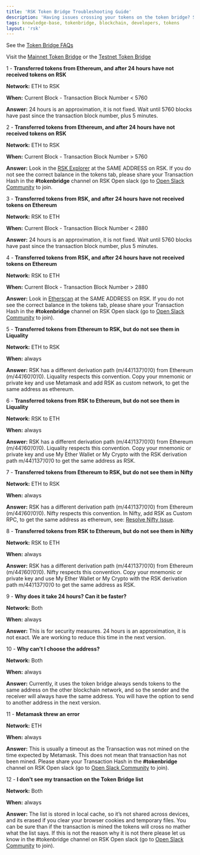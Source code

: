 ```yaml
---
title: 'RSK Token Bridge Troubleshooting Guide'
description: 'Having issues crossing your tokens on the token bridge? See the troubleshooting guide for help.'
tags: knowledge-base, tokenbridge, blockchain, developers, tokens
layout: 'rsk'
---
```


See the [Token Bridge FAQs](https://developers.rsk.co/tools/tokenbridge/faq/)

Visit the [Mainnet Token Bridge](https://tokenbridge.rsk.co/) or the [Testnet Token Bridge](https://testnet.tokenbridge.rsk.co/)

1 - **Transferred tokens from Ethereum, and after 24 hours have not received tokens on RSK**

**Network:** ETH to RSK

**When:** Current Block - Transaction Block Number < 5760

**Answer:** 24 hours is an approximation, it is not fixed. Wait until 5760 blocks have past since the transaction block number, plus 5 minutes. 


2 - **Transferred tokens from Ethereum, and after 24 hours have not received tokens on RSK**

**Network:** ETH to RSK

**When:** Current Block - Transaction Block Number > 5760

**Answer:**  Look in the [RSK Explorer](https://explorer.rsk.co/) at the SAME ADDRESS on RSK. If you do not see the correct balance in the tokens tab, please share your Transaction Hash in the **#tokenbridge** channel on RSK Open slack (go to [Open Slack Community](https://developers.rsk.co/slack) to join.

3 - **Transferred tokens from RSK, and after 24 hours have not received tokens on Ethereum**

**Network:** RSK to ETH

**When:** Current Block - Transaction Block Number < 2880

**Answer:**  24 hours is an approximation, it is not fixed. Wait until 5760 blocks have past since the transaction block number, plus 5 minutes.

4 - **Transferred tokens from RSK, and after 24 hours have not received tokens on Ethereum**

**Network:** RSK to ETH

**When:** Current Block - Transaction Block Number > 2880

**Answer:**  Look in [Etherscan](https://etherscan.io/) at the SAME ADDRESS on RSK. If you do not see the correct balance in the tokens tab, please share your Transaction Hash in the **#tokenbridge** channel on RSK Open slack (go to [Open Slack Community](https://developers.rsk.co/slack) to join).

5 - **Transferred tokens from Ethereum to RSK, but do not see them in Liquality**

**Network:** ETH to RSK

**When:** always

**Answer:**  RSK has a different derivation path (m/44’/137’/0’/0) from Ethereum (m/44’/60’/0’/0). Liquality respects this convention. Copy your mnemonic or private key and use Metamask and add RSK as custom network, to get the same address as ethereum.

6 - **Transferred tokens from RSK to Ethereum, but do not see them in Liquality**

**Network:** RSK to ETH

**When:** always

**Answer:**  RSK has a different derivation path (m/44’/137’/0’/0) from Ethereum (m/44’/60’/0’/0). Liquality respects this convention. Copy your mnemonic or private key and use My Ether Wallet or My Crypto with the RSK derivation path m/44’/137’/0’/0 to get the same address as RSK.

7 - **Transferred tokens from Ethereum to RSK, but do not see them in Nifty**

**Network:** ETH to RSK

**When:** always

**Answer:**  RSK has a different derivation path (m/44’/137’/0’/0) from Ethereum (m/44’/60’/0’/0). Nifty respects this convention. In Nifty, add RSK as Custom RPC, to get the same address as ethereum, see: [Resolve Nifty Issue](https://developers.rsk.co/tutorials/resolve-nifty-issue/).

8 - **Transferred tokens from RSK to Ethereum, but do not see them in Nifty**

**Network:** RSK to ETH

**When:** always

**Answer:**  RSK has a different derivation path (m/44’/137’/0’/0) from Ethereum (m/44’/60’/0’/0). Nifty respects this convention. Copy your mnemonic or private key and use My Ether Wallet or My Crypto with the RSK derivation path m/44’/137’/0’/0 to get the same address as RSK.

9 - **Why does it take 24 hours? Can it be faster?**

**Network:** Both

**When:** always

**Answer:**  This is for security measures. 24 hours is an approximation, it is not exact. We are working to reduce this time in the next version.

10 - **Why can't I choose the address?**

**Network:** Both

**When:** always

**Answer:**  Currently, it uses the token bridge always sends tokens to the same address on the other blockchain network, and so the sender and the receiver will always have the same address. You will have the option to send to another address in the next version.

11 - **Metamask threw an error**

**Network:** ETH

**When:** always

**Answer:**  This is usually a timeout as the Transaction was not mined on the time expected by Metamask. This does not mean that transaction has not been mined. Please share your Transaction Hash in the **#tokenbridge** channel on RSK Open slack (go to [Open Slack Community](https://developers.rsk.co/slack) to join).

12 - **I don't see my transaction on the Token Bridge list**

**Network:** Both

**When:** always

**Answer:**  The list is stored in local cache, so it’s not shared across devices, and its erased if you clear your browser cookies and temporary files. You can be sure than if the transaction is mined the tokens will cross no mather what the list says. If this is not the reason why it is not there please let us know in the #tokenbridge channel on RSK Open slack (go to [Open Slack Community](https://developers.rsk.co/slack) to join).